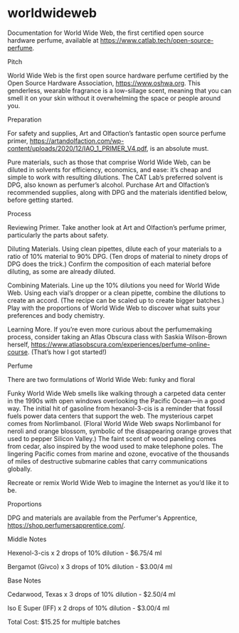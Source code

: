 # worldwideweb
Documentation for World Wide Web, the first certified open source hardware perfume, available at https://www.catlab.tech/open-source-perfume.

Pitch

World Wide Web is the first open source hardware perfume certified by the Open Source Hardware Association, https://www.oshwa.org. This genderless, wearable fragrance is a low-sillage scent, meaning that you can smell it on your skin without it overwhelming the space or people around you.


Preparation

For safety and supplies, Art and Olfaction’s fantastic open source perfume primer, https://artandolfaction.com/wp-content/uploads/2020/12/IAO_1_PRIMER_V4.pdf, is an absolute must. 

Pure materials, such as those that comprise World Wide Web, can be diluted in solvents for efficiency, economics, and ease: it’s cheap and simple to work with resulting dilutions. The CAT Lab’s preferred solvent is DPG, also known as perfumer’s alcohol. Purchase Art and Olfaction’s recommended supplies, along with DPG and the materials identified below, before getting started.


Process

Reviewing Primer. Take another look at Art and Olfaction’s perfume primer, particularly the parts about safety.

Diluting Materials.  Using clean pipettes, dilute each of your materials to a ratio of 10% material to 90% DPG. (Ten drops of material to ninety drops of DPG does the trick.) Confirm the composition of each material before diluting, as some are already diluted.

Combining Materials. Line up the 10% dilutions you need for World Wide Web. Using each vial’s dropper or a clean pipette,  combine the dilutions to create an accord. (The recipe can be scaled up to create bigger batches.) Play with the proportions of World Wide Web to discover what suits your preferences and body chemistry. 

Learning More. If you’re even more curious about the perfumemaking process, consider taking an Atlas Obscura class with Saskia Wilson-Brown herself, https://www.atlasobscura.com/experiences/perfume-online-course. (That’s how I got started!)


Perfume

There are two formulations of World Wide Web: funky and floral

Funky World Wide Web smells like walking through a carpeted data center in the 1990s with open windows overlooking the Pacific Ocean—in a good way. The initial hit of gasoline from hexanol-3-cis is a reminder that fossil fuels power data centers that support the web. The mysterious carpet comes from Norlimbanol. (Floral World Wide Web swaps Norlimbanol for neroli and orange blossom, symbolic of the disappearing orange groves that used to pepper Silicon Valley.) The faint scent of wood paneling comes from cedar, also inspired by the wood used to make telephone poles. The lingering Pacific comes from marine and ozone, evocative of the thousands of miles of destructive submarine cables that carry communications globally. 

Recreate or remix World Wide Web to imagine the Internet as you’d like it to be.


Proportions

DPG and materials are available from the Perfumer's Apprentice, https://shop.perfumersapprentice.com/.

Middle Notes

Hexenol-3-cis x 2 drops of 10% dilution - $6.75/4 ml

Bergamot (Givco) x 3 drops of 10% dilution - $3.00/4 ml

Base Notes

Cedarwood, Texas x 3 drops of 10% dilution - $2.50/4 ml 

Iso E Super (IFF) x 2 drops of 10% dilution - $3.00/4 ml

Total Cost: $15.25 for multiple batches
